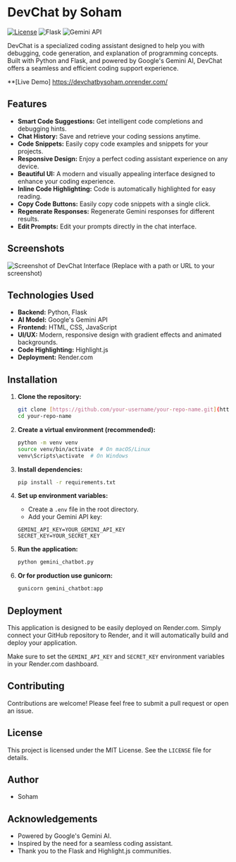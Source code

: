# DevChat by Soham

[![License](https://img.shields.io/badge/License-MIT-blue.svg)](LICENSE)  ![Flask](https://img.shields.io/badge/Flask-3.1.0-brightgreen) ![Gemini API](https://img.shields.io/badge/Gemini_API-Powered-orange)

DevChat is a specialized coding assistant designed to help you with debugging, code generation, and explanation of programming concepts. Built with Python and Flask, and powered by Google's Gemini AI, DevChat offers a seamless and efficient coding support experience.

**[Live Demo] https://devchatbysoham.onrender.com/
## Features

* **Smart Code Suggestions:** Get intelligent code completions and debugging hints.
* **Chat History:** Save and retrieve your coding sessions anytime.
* **Code Snippets:** Easily copy code examples and snippets for your projects.
* **Responsive Design:** Enjoy a perfect coding assistant experience on any device.
* **Beautiful UI:** A modern and visually appealing interface designed to enhance your coding experience.
* **Inline Code Highlighting:** Code is automatically highlighted for easy reading.
* **Copy Code Buttons:** Easily copy code snippets with a single click.
* **Regenerate Responses:** Regenerate Gemini responses for different results.
* **Edit Prompts:** Edit your prompts directly in the chat interface.

## Screenshots

![Screenshot of DevChat Interface](path/to/your/screenshot.png) (Replace with a path or URL to your screenshot)

## Technologies Used

* **Backend:** Python, Flask
* **AI Model:** Google's Gemini API
* **Frontend:** HTML, CSS, JavaScript
* **UI/UX:** Modern, responsive design with gradient effects and animated backgrounds.
* **Code Highlighting:** Highlight.js
* **Deployment:** Render.com

## Installation

1.  **Clone the repository:**

    ```bash
    git clone [https://github.com/your-username/your-repo-name.git](https://github.com/your-username/your-repo-name.git)
    cd your-repo-name
    ```

2.  **Create a virtual environment (recommended):**

    ```bash
    python -m venv venv
    source venv/bin/activate  # On macOS/Linux
    venv\Scripts\activate  # On Windows
    ```

3.  **Install dependencies:**

    ```bash
    pip install -r requirements.txt
    ```

4.  **Set up environment variables:**

    * Create a `.env` file in the root directory.
    * Add your Gemini API key:

    ```
    GEMINI_API_KEY=YOUR_GEMINI_API_KEY
    SECRET_KEY=YOUR_SECRET_KEY
    ```

5.  **Run the application:**

    ```bash
    python gemini_chatbot.py
    ```

6.  **Or for production use gunicorn:**

    ```bash
    gunicorn gemini_chatbot:app
    ```

## Deployment

This application is designed to be easily deployed on Render.com. Simply connect your GitHub repository to Render, and it will automatically build and deploy your application.

Make sure to set the `GEMINI_API_KEY` and `SECRET_KEY` environment variables in your Render.com dashboard.

## Contributing

Contributions are welcome! Please feel free to submit a pull request or open an issue.

## License

This project is licensed under the MIT License. See the `LICENSE` file for details.

## Author

* Soham

## Acknowledgements

* Powered by Google's Gemini AI.
* Inspired by the need for a seamless coding assistant.
* Thank you to the Flask and Highlight.js communities.
